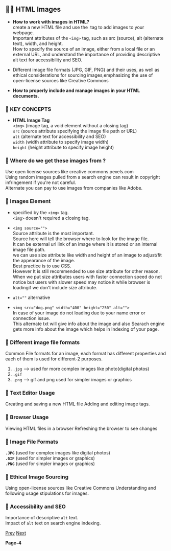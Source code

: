 ## 🙅‍♂️ HTML Images

- **How to work with images in HTML?** <br/>
  create a new HTML file and use the <img> tag to add images to your webpage. <br/>
  Important attributes of the ```<img>``` tag, such as src (source), alt (alternate text), width, and height. <br/>
  How to specify the source of an image, either from a local file or an external URL, and understand the importance of providing descriptive alt text for accessibility
  and SEO. <br/>

- Different image file formats (JPG, GIF, PNG) and their uses, as well as ethical considerations for sourcing images,emphasizing the use of
  open-license sources like Creative Commons
 
- **How to properly include and manage images in your HTML documents.**

### 📙 KEY CONCEPTS 

- **HTML Image Tag** <br/>
  ```<img>``` (image tag, a void element without a closing tag) <br/>
  ```src``` (source attribute specifying the image file path or URL) <br/>
  ```alt``` (alternate text for accessibility and SEO) <br/>
  ```width``` (width attribute to specify image width) <br/>
  ```height``` (height attribute to specify image height) <br/>

### 📕 Where do we get these images from ? <br/>
Use open license sources like creative commons pexels.com <br/>
Using random images pulled from a search engine can result in copyright infringement if you're not careful. <br/>
Alternate you can pay to use images from companies like Adobe. <br/>

### 📗 Images Element 

- specified by the ```<img>``` tag. <br/>
```<img>``` doesn't required a closing tag. <br/>

- ```<img source="">``` <br/>
Source attribute is the most important. <br/>
Source here will tell the browser where to look for the image file. <br/>
It can be external url link of an image where it is stored or an internal image file path. <br/>
we can use size attribute like width and height of an image to adjust/fit the appearance of the image. <br/>
Best practice is to use CSS. <br/>
However It is still recommended to use size attribute for other reason. <br/>
When we put size attributes users with faster connection speed do not notice but users with slower speed may notice it while browser is loadingif we don't
include size attribute. <br/>

- ```alt=""``` alternative

- ```<img src="dog.png" width="400" height="250" alt="">``` <br/>
  In case of your image do not loading due to your name error or connection issue. <br/>
  This alternate txt will give info about the image and also Searach engine gets more info about the image which helps in Indexing of your page. <br/>


### 📙 Different image file formats

Common File formats for an image, each format has different properties and each of them is used for different-2 purposes. <br/>

1. ```.jpg``` --> used for more complex images like photo(digital photos)
2. ```.gif```
3. ```.png``` --> gif and png used for simpler images or graphics

### 📍 Text Editor Usage

Creating and saving a new HTML file Adding and editing image tags.

### 📍 Browser Usage

Viewing HTML files in a browser Refreshing the browser to see changes

### 📍 Image File Formats

**```.JPG```** (used for complex images like digital photos) <br/>
**```.GIF```** (used for simpler images or graphics) <br/>
**```.PNG```** (used for simpler images or graphics)

### 📍 Ethical Image Sourcing

Using open-license sources like Creative Commons Understanding and following usage stipulations for images.

### 📍 Accessibility and SEO

Importance of descriptive ``alt`` text. <br/>
Impact of ```alt``` text on search engine indexing.

[Prev]() [Next]()

**Page-4**
